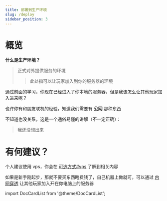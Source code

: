 ```yaml
---
title: 部署到生产环境
slug: /deploy
sidebar_position: 3
---
```


# 概览

**什么是生产环境？**

> 正式对外提供服务的环境
>
> > 此处指可以让玩家加入到你的服务器的环境

通过前面的学习，你现在已经进入了你本地的服务器，但是我该怎么让其他玩家加入进来呢？

也许你有和朋友联机的经验，知道我们需要有 **公网** 那种东西

不知道也没关系，这是一个通俗易懂的讲解（不一定正确）：

> 我还没想出来

# 有何建议？

个人建议使用 vps，你会在 [可选方式#vps](optional-mode.md#vps) 了解到相关内容

如果是新手刚起步，那就不要买东西瞎费钱了，自己机器上做就可，可以通过 [内网穿透](intranet-penetration.md) 让其他玩家加入开在你电脑上的服务器

import DocCardList from '@theme/DocCardList';

<DocCardList />
